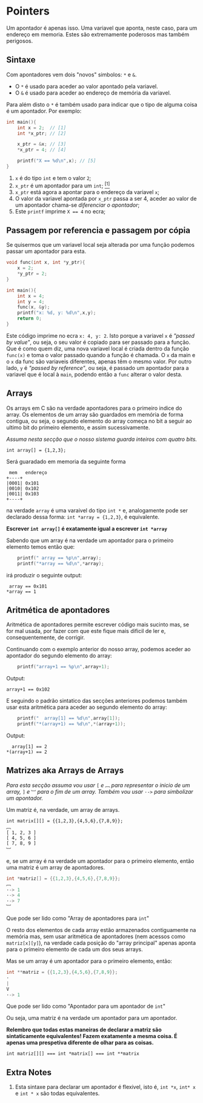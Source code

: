 # Pointers
Um apontador é apenas isso. Uma variavel que aponta, neste caso, para um endereço
 em memoria. Estes são extremamente poderosos mas também perigosos.

## Sintaxe
Com apontadores vem dois "novos" simbolos: `*` e `&`.

* O `*` é usado para aceder ao valor apontado pela variavel.
* O `&` é usado para aceder ao endereço de memória da variavel.

Para além disto o `*` é também usado para indicar que o tipo de alguma coisa é
 um apontador. Por exemplo:
```C
int main(){
    int x = 2;  // [1]
    int *x_ptr; // [2]

    x_ptr = &x; // [3]
    *x_ptr = 4; // [4]

    printf("X == %d\n",x); // [5]
}
```
 1. `x` é do tipo `int` e tem o valor `2`;
 2. `x_ptr` é um apontador para um `int`; [<sup>\[1\]</sup>][extraNotes]
 3. `x_ptr` está agora a apontar para o endereço da variavel `x`;
 4. O valor da variavel apontada por `x_ptr` passa a ser 4, aceder ao valor de um apontador chama-se _diferenciar o apontador_;
 5. Este `printf` imprime `X == 4` no ecra;

## Passagem por referencia e passagem por cópia
Se quisermos que um variavel local seja alterada por uma função podemos passar um apontador
 para esta.

```C
void func(int x, int *y_ptr){
    x = 2;
    *y_ptr = 2;
}

int main(){
    int x = 4;
    int y = 4;
    func(x, &y);
    printf("x: %d, y: %d\n",x,y);
    return 0;
}
```
Este código imprime no ecra `x: 4, y: 2`. Isto porque a variavel `x` é *"passed by value"*,
 ou seja, o seu valor é copiado para ser passado para a função. Que é como quem diz, uma nova variavel local é criada dentro da função `func(x)` e toma o valor passado quando a função é chamada. O `x` da main e o `x` da func são variaveis diferentes, apenas têm o mesmo valor.
Por outro lado, `y` é *"passed by reference"*, ou seja, é passado um apontador para a variavel que é local à `main`, podendo então a `func` alterar o valor desta.

## Arrays
Os arrays em C são na verdade apontadores para o primeiro indice do array. Os elementos de um array são guardados
 em memória de forma contigua, ou seja, o segundo elemento do array começa no bit a seguir ao ultimo bit
 do primeiro elemento, e assim sucessivamente.

*Assuma nesta secção que o nosso sistema guarda inteiros com quatro bits.*

`int array[] = {1,2,3};`

Será guaradado em memoria da seguinte forma

```
 mem   endereço
+----+
|0001| 0x101
|0010| 0x102
|0011| 0x103
+----+
```

na verdade `array` é uma varaivel do tipo `int *` e, analogamente pode ser declarado
 dessa forma: `int *array = {1,2,3}`, é equivalente.

**Escrever `int array[]` é exatamente igual a escrever `int *array`**

Sabendo que um array é na verdade um apontador para o primeiro elemento temos então que:
```C
    printf(" array == %p\n",array);
    printf("*array == %d\n",*array);
```
irá produzir o seguinte output:
```
 array == 0x101
*array == 1
```

## Aritmética de apontadores
Aritmética de apontadores permite escrever código mais sucinto mas, se for mal usada, por fazer com que este fique mais dificil de ler
 e, consequentemente, de corrigir.

Continuando com o exemplo anterior do nosso array, podemos aceder ao apontador do segundo elemento do array:
```C
    printf("array+1 == %p\n",array+1);
```
Output:
```
array+1 == 0x102
```

E seguindo o padrão sintatico das secções anteriores podemos também usar esta aritmética para aceder ao segundo elemento
 do array:
```C
    printf("  array[1] == %d\n",array[1]);
    printf("*(array+1) == %d\n",*(array+1));
```
Output:
```
  array[1] == 2
*(array+1) == 2
```

## Matrizes aka Arrays de Arrays
*Para esta secção assuma vou usar* `[` *e* `﹇` *para representar o inicio de um array,* `]` *e* `﹈` *para o fim de um array.
 Também vou usar* `·->` *para simbolizar um apontador.*

Um matriz é, na verdade, um array de arrays.
```
int matrix[][] = {{1,2,3},{4,5,6},{7,8,9}};
﹇
[ 1, 2, 3 ]
[ 4, 5, 6 ]
[ 7, 8, 9 ]
﹈
```
e, se um array é na verdade um apontador para o primeiro elemento, então uma matriz é um array de apontadores.
```C
int *matriz[] = {{1,2,3},{4,5,6},{7,8,9}};
﹇
·-> 1
·-> 4
·-> 7
﹈
```
Que pode ser lido como "Array de apontadores para `int`"

O resto dos elementos de cada array estão armazenados contiguamente na memória mas, sem usar aritmética de apontadores
 (nem acessos como `matriz[x][y]`), na verdade cada posição do "array principal" apenas aponta para o primeiro elemento
 de cada um dos seus arrays.

Mas se um array é um apontador para o primeiro elemento, então:

```C
int **matriz = {{1,2,3},{4,5,6},{7,8,9}};
·
|
V
·-> 1
```
Que pode ser lido como "Apontador para um apontador de `int`"

Ou seja, uma matriz é na verdade um apontador para um apontador.

**Relembro que todas estas maneiras de declarar a matriz são sintaticamente equivalentes!
 Fazem exatamente a mesma coisa. É apenas uma prespetiva diferente de olhar para as coisas.**

`int matriz[][] === int *matrix[] === int **matrix`

## Extra Notes
 1. Esta sintaxe para declarar um apontador é flexivel, isto é, `int *x`, `int* x` e `int * x` são todas equivalentes.

[extraNotes]: https://github.com/Mendess2526/ResumosMIEI/blob/writing/PI-C/Pointers.md#extra-notes
